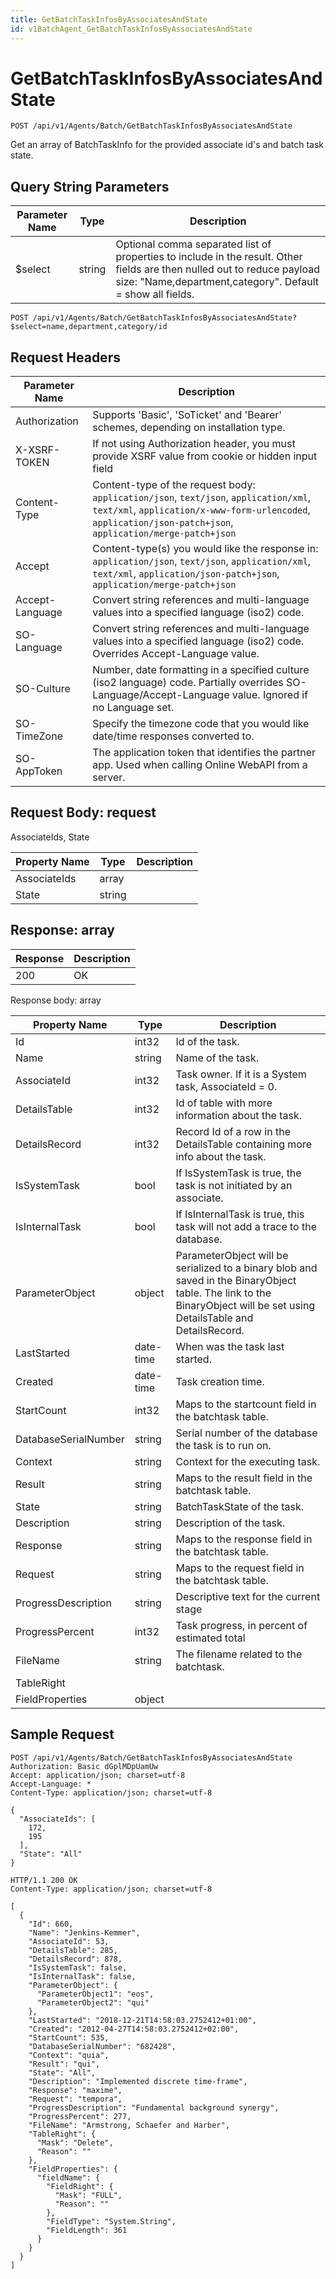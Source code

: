 ```yaml
---
title: GetBatchTaskInfosByAssociatesAndState
id: v1BatchAgent_GetBatchTaskInfosByAssociatesAndState
---
```


# GetBatchTaskInfosByAssociatesAndState

```http
POST /api/v1/Agents/Batch/GetBatchTaskInfosByAssociatesAndState
```

Get an array of BatchTaskInfo for the provided associate id's and batch task state.







## Query String Parameters

| Parameter Name | Type |  Description |
|----------------|------|--------------|
| $select | string |  Optional comma separated list of properties to include in the result. Other fields are then nulled out to reduce payload size: "Name,department,category". Default = show all fields. |

```http
POST /api/v1/Agents/Batch/GetBatchTaskInfosByAssociatesAndState?$select=name,department,category/id
```


## Request Headers

| Parameter Name | Description |
|----------------|-------------|
| Authorization  | Supports 'Basic', 'SoTicket' and 'Bearer' schemes, depending on installation type. |
| X-XSRF-TOKEN   | If not using Authorization header, you must provide XSRF value from cookie or hidden input field |
| Content-Type | Content-type of the request body: `application/json`, `text/json`, `application/xml`, `text/xml`, `application/x-www-form-urlencoded`, `application/json-patch+json`, `application/merge-patch+json` |
| Accept         | Content-type(s) you would like the response in: `application/json`, `text/json`, `application/xml`, `text/xml`, `application/json-patch+json`, `application/merge-patch+json` |
| Accept-Language | Convert string references and multi-language values into a specified language (iso2) code. |
| SO-Language | Convert string references and multi-language values into a specified language (iso2) code. Overrides Accept-Language value. |
| SO-Culture | Number, date formatting in a specified culture (iso2 language) code. Partially overrides SO-Language/Accept-Language value. Ignored if no Language set. |
| SO-TimeZone | Specify the timezone code that you would like date/time responses converted to. |
| SO-AppToken | The application token that identifies the partner app. Used when calling Online WebAPI from a server. |

## Request Body: request  

AssociateIds, State 

| Property Name | Type |  Description |
|----------------|------|--------------|
| AssociateIds | array |  |
| State | string |  |


## Response: array



| Response | Description |
|----------------|-------------|
| 200 | OK |

Response body: array

| Property Name | Type |  Description |
|----------------|------|--------------|
| Id | int32 | Id of the task. |
| Name | string | Name of the task. |
| AssociateId | int32 | Task owner. If it is a System task, AssociateId = 0. |
| DetailsTable | int32 | Id of table with more information about the task. |
| DetailsRecord | int32 | Record Id of a row in the DetailsTable containing more info about the task. |
| IsSystemTask | bool | If IsSystemTask is true, the task is not initiated by an associate. |
| IsInternalTask | bool | If IsInternalTask is true, this task will not add a trace to the database. |
| ParameterObject | object | ParameterObject will be serialized to a binary blob and saved in the BinaryObject table. The link to the BinaryObject will be set using DetailsTable and DetailsRecord. |
| LastStarted | date-time | When was the task last started. |
| Created | date-time | Task creation time. |
| StartCount | int32 | Maps to the startcount field in the batchtask table. |
| DatabaseSerialNumber | string | Serial number of the database the task is to run on. |
| Context | string | Context for the executing task. |
| Result | string | Maps to the result field in the batchtask table. |
| State | string | BatchTaskState of the task. |
| Description | string | Description of the task. |
| Response | string | Maps to the response field in the batchtask table. |
| Request | string | Maps to the request field in the batchtask table. |
| ProgressDescription | string | Descriptive text for the current stage |
| ProgressPercent | int32 | Task progress, in percent of estimated total |
| FileName | string | The filename related to the batchtask. |
| TableRight |  |  |
| FieldProperties | object |  |

## Sample Request

```http!
POST /api/v1/Agents/Batch/GetBatchTaskInfosByAssociatesAndState
Authorization: Basic dGplMDpUamUw
Accept: application/json; charset=utf-8
Accept-Language: *
Content-Type: application/json; charset=utf-8

{
  "AssociateIds": [
    172,
    195
  ],
  "State": "All"
}
```

```http_
HTTP/1.1 200 OK
Content-Type: application/json; charset=utf-8

[
  {
    "Id": 660,
    "Name": "Jenkins-Kemmer",
    "AssociateId": 53,
    "DetailsTable": 285,
    "DetailsRecord": 878,
    "IsSystemTask": false,
    "IsInternalTask": false,
    "ParameterObject": {
      "ParameterObject1": "eos",
      "ParameterObject2": "qui"
    },
    "LastStarted": "2018-12-21T14:58:03.2752412+01:00",
    "Created": "2012-04-27T14:58:03.2752412+02:00",
    "StartCount": 535,
    "DatabaseSerialNumber": "682428",
    "Context": "quia",
    "Result": "qui",
    "State": "All",
    "Description": "Implemented discrete time-frame",
    "Response": "maxime",
    "Request": "tempora",
    "ProgressDescription": "Fundamental background synergy",
    "ProgressPercent": 277,
    "FileName": "Armstrong, Schaefer and Harber",
    "TableRight": {
      "Mask": "Delete",
      "Reason": ""
    },
    "FieldProperties": {
      "fieldName": {
        "FieldRight": {
          "Mask": "FULL",
          "Reason": ""
        },
        "FieldType": "System.String",
        "FieldLength": 361
      }
    }
  }
]
```